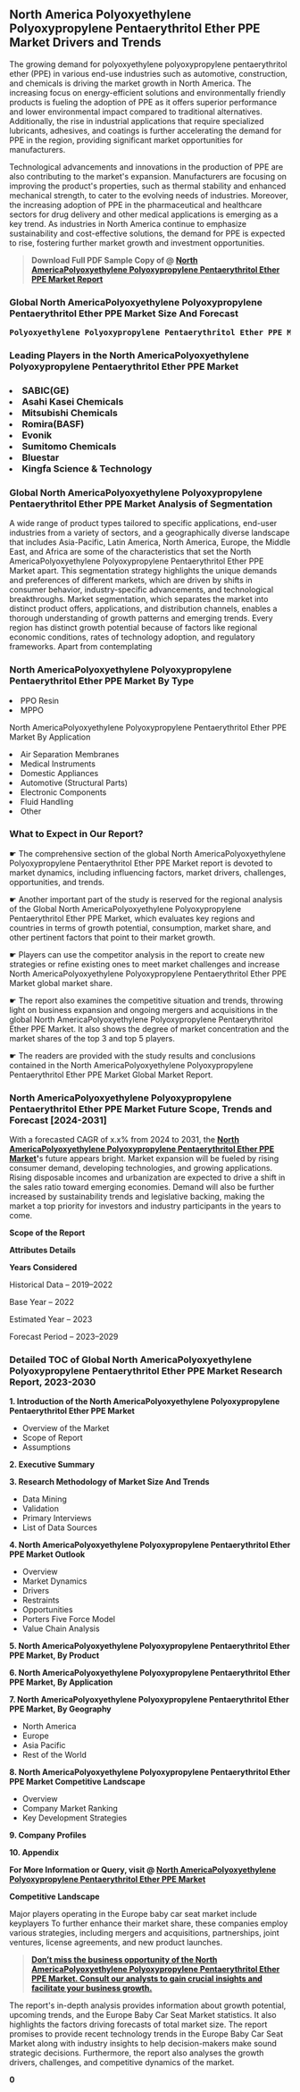 <p><h2>North America Polyoxyethylene Polyoxypropylene Pentaerythritol Ether PPE Market Drivers and Trends</h2><p>The growing demand for polyoxyethylene polyoxypropylene pentaerythritol ether (PPE) in various end-use industries such as automotive, construction, and chemicals is driving the market growth in North America. The increasing focus on energy-efficient solutions and environmentally friendly products is fueling the adoption of PPE as it offers superior performance and lower environmental impact compared to traditional alternatives. Additionally, the rise in industrial applications that require specialized lubricants, adhesives, and coatings is further accelerating the demand for PPE in the region, providing significant market opportunities for manufacturers.</p><p>Technological advancements and innovations in the production of PPE are also contributing to the market's expansion. Manufacturers are focusing on improving the product's properties, such as thermal stability and enhanced mechanical strength, to cater to the evolving needs of industries. Moreover, the increasing adoption of PPE in the pharmaceutical and healthcare sectors for drug delivery and other medical applications is emerging as a key trend. As industries in North America continue to emphasize sustainability and cost-effective solutions, the demand for PPE is expected to rise, fostering further market growth and investment opportunities.</p></p><blockquote id="" class=""><strong>Download Full PDF Sample Copy of @&nbsp;<a href="https://www.verifiedmarketreports.com/download-sample/?rid=625760&utm_source=GitHub-Jan&utm_medium=264" target="_blank">North AmericaPolyoxyethylene Polyoxypropylene Pentaerythritol Ether PPE Market Report</a>&nbsp;&nbsp;</strong></blockquote><h3 id="" class=""><strong>Global&nbsp;North AmericaPolyoxyethylene Polyoxypropylene Pentaerythritol Ether PPE Market Size And Forecast</strong></h3><pre class="reader-text-block__code-block"><strong>Polyoxyethylene Polyoxypropylene Pentaerythritol Ether PPE Market size was valued at USD 1.5 Billion in 2022 and is projected to reach USD 2.8 Billion by 2030, growing at a CAGR of 8.5% from 2024 to 2030.</strong></pre><h3 id="" class="">Leading Players in the&nbsp;North AmericaPolyoxyethylene Polyoxypropylene Pentaerythritol Ether PPE Market</h3><h3 class=""></Li><Li>SABIC(GE)</Li><Li> Asahi Kasei Chemicals</Li><Li> Mitsubishi Chemicals</Li><Li> Romira(BASF)</Li><Li> Evonik</Li><Li> Sumitomo Chemicals</Li><Li> Bluestar</Li><Li> Kingfa Science & Technology</h3><h3 id="" class="">Global&nbsp;North AmericaPolyoxyethylene Polyoxypropylene Pentaerythritol Ether PPE Market Analysis of Segmentation</h3><p id="" class="">A wide range of product types tailored to specific applications, end-user industries from a variety of sectors, and a geographically diverse landscape that includes Asia-Pacific, Latin America, North America, Europe, the Middle East, and Africa are some of the characteristics that set the North AmericaPolyoxyethylene Polyoxypropylene Pentaerythritol Ether PPE Market apart. This segmentation strategy highlights the unique demands and preferences of different markets, which are driven by shifts in consumer behavior, industry-specific advancements, and technological breakthroughs. Market segmentation, which separates the market into distinct product offers, applications, and distribution channels, enables a thorough understanding of growth patterns and emerging trends. Every region has distinct growth potential because of factors like regional economic conditions, rates of technology adoption, and regulatory frameworks. Apart from contemplating</p><h3 id="" class="">North AmericaPolyoxyethylene Polyoxypropylene Pentaerythritol Ether PPE Market&nbsp;By Type</h3><p></Li><Li>PPO Resin</Li><Li> MPPO</p><div class="" data-test-id=""><p>North AmericaPolyoxyethylene Polyoxypropylene Pentaerythritol Ether PPE Market&nbsp;By Application</p></div><p class=""></Li><Li>Air Separation Membranes</Li><Li> Medical Instruments</Li><Li> Domestic Appliances</Li><Li> Automotive (Structural Parts)</Li><Li> Electronic Components</Li><Li> Fluid Handling</Li><Li> Other</p><div class="" data-test-id=""><h3><span class="">What to Expect in Our Report?</span></h3></div><div class="" data-test-id=""><p><span class="">☛ The comprehensive section of the global North AmericaPolyoxyethylene Polyoxypropylene Pentaerythritol Ether PPE Market report is devoted to market dynamics, including influencing factors, market drivers, challenges, opportunities, and trends.</span></p></div><div class="" data-test-id=""><p><span class="">☛ Another important part of the study is reserved for the regional analysis of the Global North AmericaPolyoxyethylene Polyoxypropylene Pentaerythritol Ether PPE Market, which evaluates key regions and countries in terms of growth potential, consumption, market share, and other pertinent factors that point to their market growth.</span></p></div><div class="" data-test-id=""><p><span class="">☛ Players can use the competitor analysis in the report to create new strategies or refine existing ones to meet market challenges and increase North AmericaPolyoxyethylene Polyoxypropylene Pentaerythritol Ether PPE Market global market share.</span></p></div><div class="" data-test-id=""><p><span class="">☛ The report also examines the competitive situation and trends, throwing light on business expansion and ongoing mergers and acquisitions in the global North AmericaPolyoxyethylene Polyoxypropylene Pentaerythritol Ether PPE Market. It also shows the degree of market concentration and the market shares of the top 3 and top 5 players.</span></p></div><div class="" data-test-id=""><p><span class="">☛ The readers are provided with the study results and conclusions contained in the North AmericaPolyoxyethylene Polyoxypropylene Pentaerythritol Ether PPE Market Global Market Report.</span></p></div><div class="" data-test-id=""><h3><span class="">North AmericaPolyoxyethylene Polyoxypropylene Pentaerythritol Ether PPE Market Future Scope, Trends and Forecast [2024-2031]</span></h3></div><div class="" data-test-id=""><p><span class="">With a forecasted CAGR of x.x% from 2024 to 2031, the <strong><a href="https://www.verifiedmarketreports.com/download-sample/?rid=625760&utm_source=GitHub-Jan&utm_medium=264" target="_blank">North AmericaPolyoxyethylene Polyoxypropylene Pentaerythritol Ether PPE Market</a>'</strong>s future appears bright. Market expansion will be fueled by rising consumer demand, developing technologies, and growing applications. Rising disposable incomes and urbanization are expected to drive a shift in the sales ratio toward emerging economies. Demand will also be further increased by sustainability trends and legislative backing, making the market a top priority for investors and industry participants in the years to come.</span></p><p id="ember66" class="ember-view reader-text-block__paragraph"><strong>Scope of the Report</strong></p><p id="ember67" class="ember-view reader-text-block__paragraph"><strong>Attributes Details</strong></p><p id="ember68" class="ember-view reader-text-block__paragraph"><strong>Years Considered</strong></p><p id="ember69" class="ember-view reader-text-block__paragraph">Historical Data &ndash; 2019&ndash;2022</p><p id="ember70" class="ember-view reader-text-block__paragraph">Base Year &ndash; 2022</p><p id="ember71" class="ember-view reader-text-block__paragraph">Estimated Year &ndash; 2023</p><p id="ember72" class="ember-view reader-text-block__paragraph">Forecast Period &ndash; 2023&ndash;2029</p></div><h3 id="" class="">Detailed TOC of Global North AmericaPolyoxyethylene Polyoxypropylene Pentaerythritol Ether PPE Market Research Report, 2023-2030</h3><p id="" class=""><strong>1. Introduction of the North AmericaPolyoxyethylene Polyoxypropylene Pentaerythritol Ether PPE Market</strong></p><ul><li>Overview of the Market</li><li>Scope of Report</li><li>Assumptions</li></ul><p id="" class=""><strong>2. Executive Summary</strong></p><p id="" class=""><strong>3. Research Methodology of Market Size And Trends</strong></p><ul><li>Data Mining</li><li>Validation</li><li>Primary Interviews</li><li>List of Data Sources</li></ul><p id="" class=""><strong>4. North AmericaPolyoxyethylene Polyoxypropylene Pentaerythritol Ether PPE Market Outlook</strong></p><ul><li>Overview</li><li>Market Dynamics</li><li>Drivers</li><li>Restraints</li><li>Opportunities</li><li>Porters Five Force Model</li><li>Value Chain Analysis</li></ul><p id="" class=""><strong>5. North AmericaPolyoxyethylene Polyoxypropylene Pentaerythritol Ether PPE Market, By Product</strong></p><p id="" class=""><strong>6. North AmericaPolyoxyethylene Polyoxypropylene Pentaerythritol Ether PPE Market, By Application</strong></p><p id="" class=""><strong>7. North AmericaPolyoxyethylene Polyoxypropylene Pentaerythritol Ether PPE Market, By Geography</strong></p><ul><li>North America</li><li>Europe</li><li>Asia Pacific</li><li>Rest of the World</li></ul><p id="" class=""><strong>8. North AmericaPolyoxyethylene Polyoxypropylene Pentaerythritol Ether PPE Market Competitive Landscape</strong></p><ul><li>Overview</li><li>Company Market Ranking</li><li>Key Development Strategies</li></ul><p id="" class=""><strong>9. Company Profiles</strong></p><p id="" class=""><strong>10. Appendix</strong></p><p><strong>For More Information or Query, visit&nbsp;@ <a href="https://www.verifiedmarketreports.com/product/polyoxyethylene-polyoxypropylene-pentaerythritol-ether-ppe-market/" target="_blank">North AmericaPolyoxyethylene Polyoxypropylene Pentaerythritol Ether PPE Market</a></strong></p><p id="ember61" class="ember-view reader-text-block__paragraph"><strong>Competitive Landscape</strong></p><p id="ember62" class="ember-view reader-text-block__paragraph">Major players operating in the Europe baby car seat market include keyplayers To further enhance their market share, these companies employ various strategies, including mergers and acquisitions, partnerships, joint ventures, license agreements, and new product launches.</p><blockquote id="ember63" class="ember-view reader-text-block__blockquote"><strong><a href="https://www.verifiedmarketreports.com/download-sample/?rid=625760&utm_source=GitHub-Jan&utm_medium=264" target="_blank">Don&rsquo;t miss the business opportunity of the North AmericaPolyoxyethylene Polyoxypropylene Pentaerythritol Ether PPE Market. Consult our analysts to gain crucial insights and facilitate your business growth.</a></strong></blockquote><p id="ember64" class="ember-view reader-text-block__paragraph">The report's in-depth analysis provides information about growth potential, upcoming trends, and the Europe Baby Car Seat Market statistics. It also highlights the factors driving forecasts of total market size. The report promises to provide recent technology trends in the Europe Baby Car Seat Market along with industry insights to help decision-makers make sound strategic decisions. Furthermore, the report also analyses the growth drivers, challenges, and competitive dynamics of the market.</p><p class="ember-view reader-text-block__paragraph"><strong>0</strong></p>
